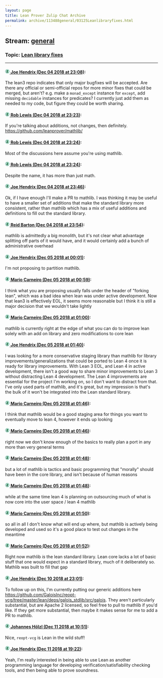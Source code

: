 ```yaml
---
layout: page
title: Lean Prover Zulip Chat Archive 
permalink: archive/113488general/03125Leanlibraryfixes.html
---
```


## Stream: [general](index.html)
### Topic: [Lean library fixes](03125Leanlibraryfixes.html)

---

#### [![Click to go to Zulip](../../assets/img/zulip2.png) Joe Hendrix (Dec 04 2018 at 23:08)](https://leanprover.zulipchat.com/#narrow/stream/113488-general/topic/Lean%20library%20fixes/near/150883678):
The lean3 repo indicates that only major bugfixes will be accepted.  Are there any official or semi-official repos for more minor fixes that could be merged, but aren't?  e.g. make a `monad_except` instance for `except`, add missing `decidable` instances for predicates?
I currently just add them as needed to my code, but figure they could be worth sharing.

#### [![Click to go to Zulip](../../assets/img/zulip2.png) Rob Lewis (Dec 04 2018 at 23:23)](https://leanprover.zulipchat.com/#narrow/stream/113488-general/topic/Lean%20library%20fixes/near/150884566):
If you're talking about additions, not changes, then definitely. https://github.com/leanprover/mathlib/

#### [![Click to go to Zulip](../../assets/img/zulip2.png) Rob Lewis (Dec 04 2018 at 23:24)](https://leanprover.zulipchat.com/#narrow/stream/113488-general/topic/Lean%20library%20fixes/near/150884621):
Most of the discussions here assume you're using mathlib.

#### [![Click to go to Zulip](../../assets/img/zulip2.png) Rob Lewis (Dec 04 2018 at 23:24)](https://leanprover.zulipchat.com/#narrow/stream/113488-general/topic/Lean%20library%20fixes/near/150884644):
Despite the name, it has more than just math.

#### [![Click to go to Zulip](../../assets/img/zulip2.png) Joe Hendrix (Dec 04 2018 at 23:46)](https://leanprover.zulipchat.com/#narrow/stream/113488-general/topic/Lean%20library%20fixes/near/150886027):
Ok, if I have enough I'll make a PR to mathlib.
I was thinking it may be useful to have a smaller set of additions that make the standard library more consistent, rather than mathlib which has a mix of useful additions and definitions to fill out the standard library.

#### [![Click to go to Zulip](../../assets/img/zulip2.png) Reid Barton (Dec 04 2018 at 23:54)](https://leanprover.zulipchat.com/#narrow/stream/113488-general/topic/Lean%20library%20fixes/near/150886477):
mathlib is admittedly a big monolith, but it's not clear what advantage splitting off parts of it would have, and it would certainly add a bunch of administrative overhead

#### [![Click to go to Zulip](../../assets/img/zulip2.png) Joe Hendrix (Dec 05 2018 at 00:01)](https://leanprover.zulipchat.com/#narrow/stream/113488-general/topic/Lean%20library%20fixes/near/150886862):
I'm not proposing to partition mathlib.

#### [![Click to go to Zulip](../../assets/img/zulip2.png) Mario Carneiro (Dec 05 2018 at 00:59)](https://leanprover.zulipchat.com/#narrow/stream/113488-general/topic/Lean%20library%20fixes/near/150890159):
I think what you are proposing usually falls under the header of "forking lean", which was a bad idea when lean was under active development. Now that lean3 is effectively EOL, it seems more reasonable but I think it is still a major decision that we wouldn't take lightly

#### [![Click to go to Zulip](../../assets/img/zulip2.png) Mario Carneiro (Dec 05 2018 at 01:00)](https://leanprover.zulipchat.com/#narrow/stream/113488-general/topic/Lean%20library%20fixes/near/150890244):
mathlib is currently right at the edge of what you can do to improve lean solely with an add on library and zero modifications to core lean

#### [![Click to go to Zulip](../../assets/img/zulip2.png) Joe Hendrix (Dec 05 2018 at 01:40)](https://leanprover.zulipchat.com/#narrow/stream/113488-general/topic/Lean%20library%20fixes/near/150892454):
I was looking for a more conservative staging library than mathlib for library improvements/generalizations that could be ported to Lean 4 once it is ready for library improvements.  With Lean 3 EOL, and Lean 4 in active development, there isn't a good way to share minor improvements to Lean 3 without distracting Lean 4 development.
The Lean 4 improvements are essential for the project I'm working on, so I don't want to distract from that.  I've only used parts of mathlib, and it's great, but my impression is that's the bulk of it won't be integrated into the Lean standard library.

#### [![Click to go to Zulip](../../assets/img/zulip2.png) Mario Carneiro (Dec 05 2018 at 01:46)](https://leanprover.zulipchat.com/#narrow/stream/113488-general/topic/Lean%20library%20fixes/near/150892782):
I think that mathlib would be a good staging area for things you want to eventually move to lean 4, however it ends up looking

#### [![Click to go to Zulip](../../assets/img/zulip2.png) Mario Carneiro (Dec 05 2018 at 01:46)](https://leanprover.zulipchat.com/#narrow/stream/113488-general/topic/Lean%20library%20fixes/near/150892805):
right now we don't know enough of the basics to really plan a port in any more than very general terms

#### [![Click to go to Zulip](../../assets/img/zulip2.png) Mario Carneiro (Dec 05 2018 at 01:48)](https://leanprover.zulipchat.com/#narrow/stream/113488-general/topic/Lean%20library%20fixes/near/150892838):
but a lot of mathlib is tactics and basic programming that "morally" should have been in the core library, and isn't because of human reasons

#### [![Click to go to Zulip](../../assets/img/zulip2.png) Mario Carneiro (Dec 05 2018 at 01:48)](https://leanprover.zulipchat.com/#narrow/stream/113488-general/topic/Lean%20library%20fixes/near/150892898):
while at the same time lean 4 is planning on outsourcing much of what is now core into the user space / lean 4 mathlib

#### [![Click to go to Zulip](../../assets/img/zulip2.png) Mario Carneiro (Dec 05 2018 at 01:50)](https://leanprover.zulipchat.com/#narrow/stream/113488-general/topic/Lean%20library%20fixes/near/150892958):
so all in all I don't know what will end up where, but mathlib is actively being developed and used so it's a good place to test out changes in the meantime

#### [![Click to go to Zulip](../../assets/img/zulip2.png) Mario Carneiro (Dec 05 2018 at 01:52)](https://leanprover.zulipchat.com/#narrow/stream/113488-general/topic/Lean%20library%20fixes/near/150893056):
Right now mathlib *is* the lean standard library. Lean core lacks a lot of basic stuff that one would expect in a standard library, much of it deliberately so. Mathlib was built to fill that gap

#### [![Click to go to Zulip](../../assets/img/zulip2.png) Joe Hendrix (Dec 10 2018 at 23:01)](https://leanprover.zulipchat.com/#narrow/stream/113488-general/topic/Lean%20library%20fixes/near/151404787):
To follow up on this, I'm currently putting our generic additions here https://github.com/GaloisInc/reopt-vcg/tree/master/lean/deps/galois_stdlib/src/galois.
They aren't particularly substantial, but are Apache 2 licensed, so feel free to pull to mathlib if you'd like.   If they get more substantial, then maybe it makes sense for me to add a PR to mathlib.

#### [![Click to go to Zulip](../../assets/img/zulip2.png) Johannes Hölzl (Dec 11 2018 at 10:51)](https://leanprover.zulipchat.com/#narrow/stream/113488-general/topic/Lean%20library%20fixes/near/151433862):
Nice, `reopt-vcg` is Lean in the wild stuff!

#### [![Click to go to Zulip](../../assets/img/zulip2.png) Joe Hendrix (Dec 11 2018 at 19:22)](https://leanprover.zulipchat.com/#narrow/stream/113488-general/topic/Lean%20library%20fixes/near/151468629):
Yeah, I'm really interested in being able to use Lean as another programming language for developing verification/satisfiability checking tools, and then being able to prove soundness.

